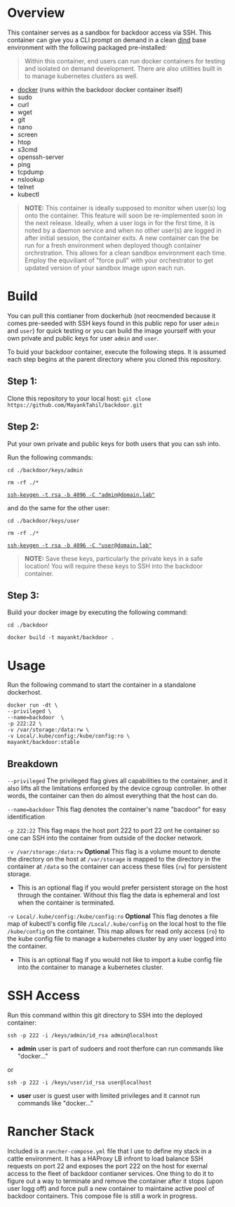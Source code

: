 # Overview 

This container serves as a sandbox for backdoor access via SSH. This container can give you a CLI prompt on demand in a clean [dind](https://hub.docker.com/_/docker/) base environment with the following packaged pre-installed: 

>Within this container, end users can run docker containers for testing and isolated on demand development. There are also utilities built in to manage kubernetes clusters as well.

* [docker](https://hub.docker.com/_/docker/) (runs within the backdoor docker container itself)
* sudo
* curl
* wget
* git
* nano
* screen
* htop
* s3cmd
* openssh-server
* ping
* tcpdump
* nslookup 
* telnet
* kubectl

> **NOTE:** This container is ideally supposed to monitor when user(s) log onto the container. This feature will soon be re-implemented soon in the next release. Ideally, when a user logs in for the first time, it is noted by a daemon service and when no other user(s) are logged in after initial session, the container exits. A new container can the be run for a fresh environment when deployed though container orchrstration. This allows for a clean sandbox environment each time. Employ the equviliant of "force pull" with your orchestrator to get updated version of your sandbox image upon each run.

# Build

You can pull this contianer from dockerhub (not reocmended because it comes pre-seeded with SSH keys found in this public repo for user `admin` and `user`) for quick testing or you can build the image yourself with your own private and public keys for user `admin` and `user`. 

To buid your backdoor container, execute the following steps. It is assumed each step begins at the parent directory where you cloned this repository. 

## Step 1: 

Clone this repository to your local host:
`git clone https://github.com/MayankTahil/backdoor.git`

## Step 2: 

Put your own private and public keys for both users that you can ssh into. 

Run the following commands: 

`cd ./backdoor/keys/admin`

`rm -rf ./*` 

[`ssh-keygen -t rsa -b 4096 -C "admin@domain.lab"`](https://help.github.com/articles/generating-a-new-ssh-key-and-adding-it-to-the-ssh-agent/)

and do the same for the other user:

`cd ./backdoor/keys/user`

`rm -rf ./*`

[`ssh-keygen -t rsa -b 4096 -C "user@domain.lab"`](https://help.github.com/articles/generating-a-new-ssh-key-and-adding-it-to-the-ssh-agent/)

> **NOTE:** Save these keys, particularly the private keys in a safe location! You will require these keys to SSH into the backdoor container.

## Step 3: 

Build your docker image by executing the following command: 

`cd ./backdoor`

`docker build -t mayankt/backdoor .`

# Usage

Run the following command to start the container in a standalone dockerhost.

```
docker run -dt \
--privileged \
--name=backdoor  \
-p 222:22 \
-v /var/storage:/data:rw \
-v Local/.kube/config:/kube/config:ro \
mayankt/backdoor:stable
```

## Breakdown

`--privileged` The privileged flag gives all capabilities to the container, and it also lifts all the limitations enforced by the device cgroup controller. In other words, the container can then do almost everything that the host can do.

`--name=backdoor` This flag denotes the container's name "bacdoor" for easy identification

`-p 222:22` This flag maps the host port 222 to port 22 ont he container so one can SSH into the container from outside of the docker network. 

`-v /var/storage:/data:rw` **Optional** This flag is a volume mount to denote the directory on the host at `/var/storage` is mapped to the directory in the container at `/data` so the container can access these files (`rw`) for persistent storage. 
  * This is an optional flag if you would prefer persistent storage on the host through the container. Without this flag the data is ephemeral and lost when the container is terminated. 

`-v Local/.kube/config:/kube/config:ro` **Optional** This flag denotes a file map of kubectl's config file `/Local/.kube/config` on the local host to the file `/kube/config` on the container. This map allows for read only access (`ro`) to the kube config file to manage a kubernetes cluster by any user logged into the container.
  * This is an optional flag if you would not like to import a kube config file into the container to manage a kubernetes cluster. 

# SSH Access

Run this command within this git directory to SSH into the deployed container: 

`ssh -p 222 -i /keys/admin/id_rsa admin@localhost`

* **admin** user is part of sudoers and root therfore can run commands like "docker..."

or 

`ssh -p 222 -i /keys/user/id_rsa user@localhost`

* **user** user is guest user with limited privileges and it cannot run commands like "docker..."


# Rancher Stack 

Included is a `rancher-compose.yml` file that I use to define my stack in a cattle environment. It has a HAProxy LB infront to load balance SSH requests on port 22 and exposes the port 222 on the host for exernal access to the fleet of backdoor contianer services. One thing to do it to figure out a way to terminate and remove the container after it stops (upon user logg off) and force pull a new container to maintaine active pool of backdoor containers. This compose file is still a work in progress.  
